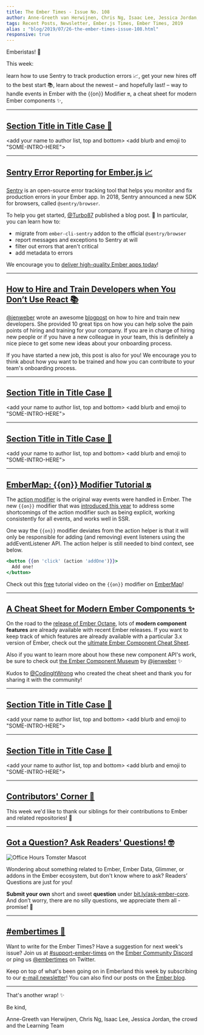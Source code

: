 ```yaml
---
title: The Ember Times - Issue No. 108
author: Anne-Greeth van Herwijnen, Chris Ng, Isaac Lee, Jessica Jordan, the crowd
tags: Recent Posts, Newsletter, Ember.js Times, Ember Times, 2019
alias : "blog/2019/07/26-the-ember-times-issue-108.html"
responsive: true
---
```


<SAYING-HELLO-IN-YOUR-FAVORITE-LANGUAGE> Emberistas! 🐹

This week:

learn how to use Sentry to track production errors 📈,
get your new hires off to the best start 📚,
learn about the newest – and hopefully last! – way to handle events in Ember with the {{on}} Modifier 🔛,
a cheat sheet for modern Ember components ✨,

---

## [Section Title in Title Case 🐹](#section-url)
<change section title emoji>
<consider adding some bold to your paragraph>

<add your name to author list, top and bottom>
<add blurb and emoji to "SOME-INTRO-HERE">

---

## [Sentry Error Reporting for Ember.js 📈](https://simplabs.com/blog/2019/07/15/sentry-and-ember/)

[Sentry](https://sentry.io/for/ember/) is an open-source error tracking tool that helps you monitor and fix production errors in your Ember app. In 2018, Sentry announced a new SDK for browsers, called `@sentry/browser`.

To help you get started, [@Turbo87](https://github.com/Turbo87) published a blog post. 🧡 In particular, you can learn how to:

- migrate from `ember-cli-sentry` addon to the official `@sentry/browser`
- report messages and exceptions to Sentry at will
- filter out errors that aren't critical
- add metadata to errors

We encourage you to [deliver high-quality Ember apps today](https://simplabs.com/blog/2019/07/15/sentry-and-ember/)!

---

## [How to Hire and Train Developers when You Don’t Use React 📚](https://medium.com/front-end-weekly/how-to-hire-and-train-developers-when-you-dont-use-react-42762e6b1a57)

[@jenweber](https://github.com/jenweber) wrote an awesome [blogpost](https://medium.com/front-end-weekly/how-to-hire-and-train-developers-when-you-dont-use-react-42762e6b1a57) on how to hire and train new developers.
She provided 10 great tips on how you can help solve the pain points of hiring and training for your company.
If you are in charge of hiring new people or if you have a new colleague in your team, this is definitely a nice piece to get some new ideas about your onboarding process.

If you have started a new job, this post is also for you! We encourage you to think about how you want to be trained and how you can contribute to your team's onboarding process.

---

## [Section Title in Title Case 🐹](#section-url)
<change section title emoji>
<consider adding some bold to your paragraph>

<add your name to author list, top and bottom>
<add blurb and emoji to "SOME-INTRO-HERE">

---

## [Section Title in Title Case 🐹](#section-url)
<change section title emoji>
<consider adding some bold to your paragraph>

<add your name to author list, top and bottom>
<add blurb and emoji to "SOME-INTRO-HERE">

---

## [EmberMap: {{on}} Modifier Tutorial 🔛](https://embermap.com/video/on-modifier-a-first-look)

The [action modifier](https://guides.emberjs.com/release/templates/actions/) is the original way events were handled in Ember. The new `{{on}}` modifier that was [introduced this year](https://github.com/emberjs/rfcs/pull/471) to address some shortcomings of the action modifier such as being explicit, working consistently for all events, and works well in SSR.

One way the `{{on}}` modifier deviates from the action helper is that it will only be responsible for adding (and removing) event listeners using the addEventListener API. The action helper is still needed to bind context, see below.

```handlebars
<button {{on 'click' (action 'addOne')}}>
  Add one!
</button>
```

Check out this [free](https://twitter.com/ember_map/status/1152260614452142081) tutorial video on the `{{on}}` modifier on [EmberMap](https://embermap.com/video/on-modifier-a-first-look)!

---

## [A Cheat Sheet for Modern Ember Components ✨](https://twitter.com/CodingItWrong/status/1153625389627072513)

On the road to the [release of Ember Octane](https://emberjs.com/editions/octane/), lots of **modern
component features** are already available with recent Ember releases.
If you want to keep track of which features are already available with a particular 3.x version of Ember,
check out the [ultimate Ember Component Cheat Sheet](https://codingitwrong.com/2019/07/23/ember-component-cheat-sheet.html).

Also if you want to learn more about how these new component API's work, be sure to check out [the Ember Component Museum](https://jenweber.github.io/the-ember-components-museum/versions/master/) by [@jenweber](https://github.com/jenweber) ✨

Kudos to [@CodingItWrong](https://github.com/CodingItWrong) who created the cheat sheet and thank you for sharing it with the community!

---

## [Section Title in Title Case 🐹](#section-url)
<change section title emoji>
<consider adding some bold to your paragraph>

<add your name to author list, top and bottom>
<add blurb and emoji to "SOME-INTRO-HERE">

---

## [Section Title in Title Case 🐹](#section-url)
<change section title emoji>
<consider adding some bold to your paragraph>

<add your name to author list, top and bottom>
<add blurb and emoji to "SOME-INTRO-HERE">

---

## [Contributors' Corner 👏](https://guides.emberjs.com/release/contributing/repositories/)

<p>This week we'd like to thank our siblings for their contributions to Ember and related repositories! 💖</p>

---

## [Got a Question? Ask Readers' Questions! 🤓](https://docs.google.com/forms/d/e/1FAIpQLScqu7Lw_9cIkRtAiXKitgkAo4xX_pV1pdCfMJgIr6Py1V-9Og/viewform)

<div class="blog-row">
  <img class="float-right small transparent padded" alt="Office Hours Tomster Mascot" title="Readers' Questions" src="/images/tomsters/officehours.png" />

  <p>Wondering about something related to Ember, Ember Data, Glimmer, or addons in the Ember ecosystem, but don't know where to ask? Readers’ Questions are just for you!</p>

<p><strong>Submit your own</strong> short and sweet <strong>question</strong> under <a href="https://bit.ly/ask-ember-core" target="rq">bit.ly/ask-ember-core</a>. And don’t worry, there are no silly questions, we appreciate them all - promise! 🤞</p>

</div>

---

## [#embertimes 📰](https://blog.emberjs.com/tags/newsletter.html)

Want to write for the Ember Times? Have a suggestion for next week's issue? Join us at [#support-ember-times](https://discordapp.com/channels/480462759797063690/485450546887786506) on the [Ember Community Discord](https://discordapp.com/invite/zT3asNS) or ping us [@embertimes](https://twitter.com/embertimes) on Twitter.

Keep on top of what's been going on in Emberland this week by subscribing to our [e-mail newsletter](https://the-emberjs-times.ongoodbits.com/)! You can also find our posts on the [Ember blog](https://emberjs.com/blog/tags/newsletter.html).

---

That's another wrap! ✨

Be kind,

Anne-Greeth van Herwijnen, Chris Ng, Isaac Lee, Jessica Jordan, the crowd and the Learning Team
